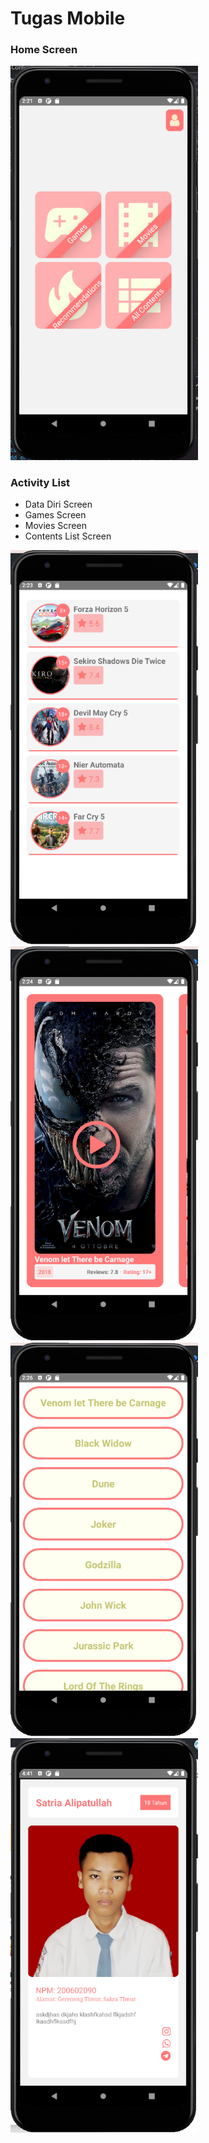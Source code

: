 <meta charset="UTF-8">
<div>
  <div>
    <h1>Tugas Mobile</h1>
  </div>
  <div>    
  <h3>Home Screen</h3>
  <img src="HomeScreen.png" alt="Girl in a jacket" width="300">
  </div>
<h3>Activity List</h3>
<ul>
  <li>Data Diri Screen</li>
  <li>Games Screen</li>
  <li>Movies Screen</li>
  <li>Contents List Screen</li>
  </ul>
  <div>
  <img src="GamesScreen.png" alt="Girl in a jacket" width="300">
  <img src="MoviesScreen.png" alt="Girl in a jacket" width="300">
  <img src="ContentsList.png" alt="Girl in a jacket" width="300">
  <img src="DataDiri.png" alt="Girl in a jacket" width="300">
</div>

